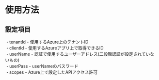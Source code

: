 ﻿# 使用方法
## 設定項目
・tenantId - 使用するAzure上のテナントID  
・clientId - 使用するAzureアプリ上で取得できるID  
・userName - 認証で使用するユーザーアドレス(二段階認証が設定されていないもの)  
・userPass - userNameのパスワード  
・scopes   - Azure上で設定したAPIアクセス許可  
